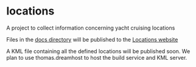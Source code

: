 # locations
A project to collect information concerning yacht cruising locations

Files in the [docs directory](.docs) will be published to the [Locations website](https://smr547.github.io/locations/)

A KML file containing all the defined locations will be published soon. We plan to use thomas.dreamhost to host the build service
and KML server.
